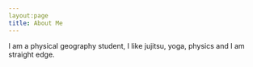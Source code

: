 ```yaml
---
layout:page
title: About Me
---
```













I am a physical geography student, I like jujitsu, yoga, physics and I am straight edge.


